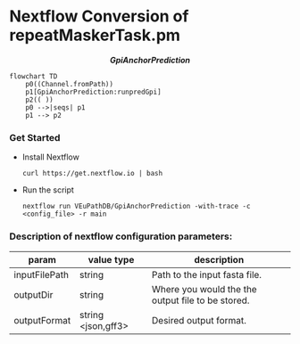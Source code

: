 # Nextflow Conversion of repeatMaskerTask.pm

***<p align=center>GpiAnchorPrediction</p>***  
```mermaid
flowchart TD
    p0((Channel.fromPath))
    p1[GpiAnchorPrediction:runpredGpi]
    p2(( ))
    p0 -->|seqs| p1
    p1 --> p2
```

### Get Started
  * Install Nextflow
    
    `curl https://get.nextflow.io | bash`
  
  * Run the script
    
    `nextflow run VEuPathDB/GpiAnchorPrediction -with-trace -c  <config_file> -r main`

### Description of nextflow configuration parameters:

| param         | value type        | description  |
| ------------- | ------------- | ------------ |
| inputFilePath | string| Path to the input fasta file. |
| outputDir | string | Where you would the the output file to be stored. |
| outputFormat | string <json,gff3> | Desired output format. |
